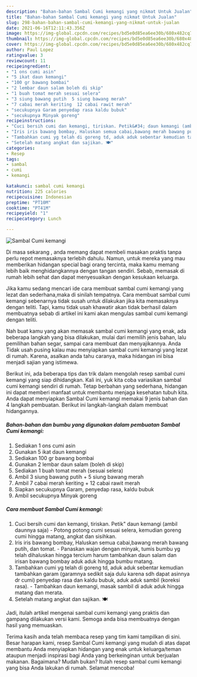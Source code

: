 ```yaml
---
description: "Bahan-bahan Sambal Cumi kemangi yang nikmat Untuk Jualan"
title: "Bahan-bahan Sambal Cumi kemangi yang nikmat Untuk Jualan"
slug: 298-bahan-bahan-sambal-cumi-kemangi-yang-nikmat-untuk-jualan
date: 2021-06-16T12:11:43.356Z
image: https://img-global.cpcdn.com/recipes/bd5e0d85ea6ee30b/680x482cq70/sambal-cumi-kemangi-foto-resep-utama.jpg
thumbnail: https://img-global.cpcdn.com/recipes/bd5e0d85ea6ee30b/680x482cq70/sambal-cumi-kemangi-foto-resep-utama.jpg
cover: https://img-global.cpcdn.com/recipes/bd5e0d85ea6ee30b/680x482cq70/sambal-cumi-kemangi-foto-resep-utama.jpg
author: Paul Lopez
ratingvalue: 3
reviewcount: 11
recipeingredient:
- "1 ons cumi asin"
- "5 ikat daun kemangi"
- "100 gr bawang bombai"
- "2 lembar daun salam boleh di skip"
- "1 buah tomat merah sesuai selera"
- "3 siung bawang putih  5 siung bawang merah"
- "7 cabai merah keriting  12 cabai rawit merah"
- "secukupnya Garam penyedap rasa kaldu bubuk"
- "secukupnya Minyak goreng"
recipeinstructions:
- "Cuci bersih cumi dan kemangi, tiriskan. Petik&#34; daun kemangi (ambil daunnya saja) Potong potong cumi sesuai selera, kemudian goreng cumi hingga matang, angkat dan sisihkan."
- "Iris iris bawang bombay, Haluskan semua cabai,bawang merah bawang putih, dan tomat. Panaskan wajan dengan minyak, tumis bumbu yg telah dihaluskan hingga tercium harum tambahkan daun salam dan irisan bawang bombay aduk aduk hingga bumbu matang."
- "Tambahkan cumi yg telah di goreng td, aduk aduk sebentar kemudian tambahkan garam (garamnya sedikit saja dulu karena sdh dapat asinnya dr cumi) penyedap rasa dan kaldu bubuk, aduk aduk sambil (koreksi rasa). Tambahkan daun kemangi, masak sambil di aduk aduk hingga matang dan merata."
- "Setelah matang angkat dan sajikan. 🍽"
categories:
- Resep
tags:
- sambal
- cumi
- kemangi

katakunci: sambal cumi kemangi 
nutrition: 225 calories
recipecuisine: Indonesian
preptime: "PT10M"
cooktime: "PT41M"
recipeyield: "1"
recipecategory: Lunch

---
```



![Sambal Cumi kemangi](https://img-global.cpcdn.com/recipes/bd5e0d85ea6ee30b/680x482cq70/sambal-cumi-kemangi-foto-resep-utama.jpg)

Di masa  sekarang , anda memang dapat membeli masakan praktis tanpa perlu repot memasaknya terlebih dahulu. Namun, untuk mereka yang mau memberikan hidangan special bagi orang tercinta, maka kamu memang lebih baik menghidangkannya dengan tangan sendiri. Sebab, memasak di rumah lebih sehat dan dapat menyesuaikan dengan kesukaan keluarga.

Jika kamu sedang mencari ide cara membuat sambal cumi kemangi yang lezat dan sederhana,maka di sinilah tempatnya. Cara membuat sambal cumi kemangi  sebenarnya tidak susah untuk dilakukan jika kita memasaknya dengan teliti. Tapi, kamu tidak usah khawatir akan tidak berhasil dalam membuatnya 
sebab di artikel ini kami akan mengulas sambal cumi kemangi dengan teliti.  



Nah buat kamu yang akan memasak sambal cumi kemangi yang enak, ada beberapa langkah yang bisa dilakukan, mulai dari memilih jenis bahan, lalu pemilihan bahan segar, sampai cara membuat dan menyajikannya. Anda Tidak usah pusing kalau mau menyiapkan sambal cumi kemangi yang lezat di rumah. Karena, asalkan anda  tahu caranya, maka hidangan ini bisa menjadi sajian yang istimewa.

Berikut ini, ada beberapa tips dan trik dalam mengolah resep sambal cumi kemangi yang siap dihidangkan. Kali ini, yuk kita coba variasikan sambal cumi kemangi sendiri di rumah. Tetap berbahan yang sederhana, hidangan ini dapat memberi manfaat untuk membantu menjaga kesehatan tubuh kita. Anda dapat menyiapkan Sambal Cumi kemangi memakai 9 jenis bahan dan 4 langkah pembuatan. Berikut ini langkah-langkah dalam membuat hidangannya.

<!--inarticleads1-->

##### Bahan-bahan dan bumbu yang digunakan dalam pembuatan Sambal Cumi kemangi:

1. Sediakan 1 ons cumi asin
1. Gunakan 5 ikat daun kemangi
1. Sediakan 100 gr bawang bombai
1. Gunakan 2 lembar daun salam (boleh di skip)
1. Sediakan 1 buah tomat merah (sesuai selera)
1. Ambil 3 siung bawang putih + 5 siung bawang merah
1. Ambil 7 cabai merah keriting + 12 cabai rawit merah
1. Siapkan secukupnya Garam, penyedap rasa, kaldu bubuk
1. Ambil secukupnya Minyak goreng




<!--inarticleads2-->

##### Cara membuat Sambal Cumi kemangi:

1. Cuci bersih cumi dan kemangi, tiriskan. Petik&#34; daun kemangi (ambil daunnya saja) - Potong potong cumi sesuai selera, kemudian goreng cumi hingga matang, angkat dan sisihkan.
1. Iris iris bawang bombay, Haluskan semua cabai,bawang merah bawang putih, dan tomat. - Panaskan wajan dengan minyak, tumis bumbu yg telah dihaluskan hingga tercium harum tambahkan daun salam dan irisan bawang bombay aduk aduk hingga bumbu matang.
1. Tambahkan cumi yg telah di goreng td, aduk aduk sebentar kemudian tambahkan garam (garamnya sedikit saja dulu karena sdh dapat asinnya dr cumi) penyedap rasa dan kaldu bubuk, aduk aduk sambil (koreksi rasa). - Tambahkan daun kemangi, masak sambil di aduk aduk hingga matang dan merata.
1. Setelah matang angkat dan sajikan. 🍽




Jadi, itulah artikel mengenai  sambal cumi kemangi  yang praktis dan gampang dilakukan versi kami. Semoga anda bisa membuatnya dengan hasil yang memuaskan. 

Terima kasih anda telah membaca resep yang tim kami tampilkan di sini. Besar harapan kami, resep  Sambal Cumi kemangi yang mudah di atas dapat membantu Anda menyiapkan hidangan yang enak untuk keluarga/teman ataupun menjadi inspirasi bagi Anda yang berkeinginan untuk berjualan makanan. Bagaimana? Mudah bukan? Itulah resep sambal cumi kemangi yang bisa Anda lakukan di rumah. Selamat mencoba!

